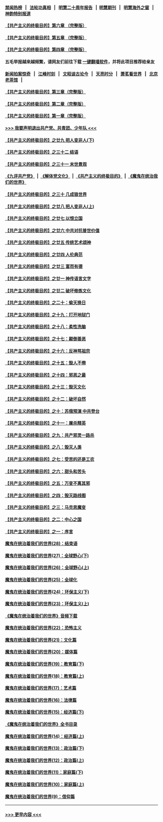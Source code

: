 #### [禁闻热榜](热点新闻.md?=0)  &nbsp;&nbsp;|&nbsp;&nbsp; [法轮功真相](https://github.com/gfw-breaker/truth/blob/master/README.md?=0) &nbsp;&nbsp;|&nbsp;&nbsp; [明慧二十周年报告](https://github.com/gfw-breaker/mh-reports/blob/master/README.md?=0) &nbsp;&nbsp;|&nbsp;&nbsp;[明慧期刊](https://github.com/gfw-breaker/mh-qikan) &nbsp;&nbsp;|&nbsp;&nbsp; [明慧海外之窗](https://github.com/gfw-breaker/mh-news/blob/master/README.md?=0) &nbsp;&nbsp;|&nbsp;&nbsp; [神韵特别报道](https://github.com/gfw-breaker/mh-news/blob/master/shenyun.md?=0)
#### [【共产主义的终极目的】第六章 （完整版）](../pages/nsc422/n11428913.md?t=03151831) 
#### [【共产主义的终极目的】第五章 （完整版）](../pages/nsc422/n11428912.md?t=03151831) 
#### [【共产主义的终极目的】第四章 （完整版）](../pages/nsc422/n11428907.md?t=03151831) 
#### 五毛举报越来越频繁，请网友们前往下载 [一键翻墙软件](https://github.com/gfw-breaker/ssr-accounts)，并将此项目推荐给亲友
#### [新闻拍案惊奇](https://github.com/gfw-breaker/banned-news/blob/master/pages/link4.md) &nbsp;&nbsp;|&nbsp;&nbsp; [江峰时刻](https://github.com/gfw-breaker/banned-news/blob/master/pages/link4.md) &nbsp;&nbsp;|&nbsp;&nbsp; [文昭谈古论今](https://github.com/gfw-breaker/banned-news/blob/master/pages/link4.md) &nbsp;&nbsp;|&nbsp;&nbsp; [天亮时分](https://github.com/gfw-breaker/banned-news/blob/master/pages/link4.md) &nbsp;&nbsp;|&nbsp;&nbsp; [萧茗看世界](https://github.com/gfw-breaker/banned-news/blob/master/pages/link4.md) &nbsp;&nbsp;|&nbsp;&nbsp; [北京老茶馆](https://github.com/gfw-breaker/banned-news/blob/master/pages/link4.md) &nbsp;&nbsp;|&nbsp;&nbsp; 
#### [【共产主义的终极目的】第三章（完整版）](../pages/nsc422/n11428848.md?t=03151831) 
#### [【共产主义的终极目的】第二章（完整版）](../pages/nsc422/n11428831.md?t=03151831) 
#### [【共产主义的终极目的】第一章（完整版）](../pages/nsc422/n11417651.md?t=03151831) 
#### [>>> 我要声明退出共产党、共青团、少年队 <<<](https://github.com/begood0513/goodnews/blob/master/quit/letter.md) 
#### [【共产主义的终极目的】之廿九 把人变非人(下)](../pages/nsc422/n11344140.md?t=03151831) 
#### [【共产主义的终极目的】之三十二 结语](../pages/nsc422/n11360535.md?t=03151831) 
#### [【共产主义的终极目的】之三十一 末世景观](../pages/nsc422/n11351129.md?t=03151831) 
#### [《九评共产党》](https://github.com/begood0513/9ping.md/blob/master/README.md) &nbsp;|&nbsp; [《解体党文化》](../../../../jtdwh.md/blob/master/README.md)  &nbsp;|&nbsp; [《共产主义的终极目的》](../../../../gczydzjmd.md/blob/master/README.md) &nbsp;|&nbsp; [《魔鬼在统治我们的世界》](../../../../mgztzwmdsj.md/blob/master/README.md) 
#### [【共产主义的终极目的】之三十 几成狼世界](../pages/nsc422/n11348280.md?t=03151831) 
#### [【共产主义的终极目的】之廿八 把人变非人(上)](../pages/nsc422/n11340492.md?t=03151831) 
#### [【共产主义的终极目的】之廿七 以恨立国](../pages/nsc422/n11336944.md?t=03151831) 
#### [【共产主义的终极目的】之廿六 中共对抗普世价值](../pages/nsc422/n11324785.md?t=03151831) 
#### [【共产主义的终极目的】之廿五 传统艺术颂神](../pages/nsc422/n11296396.md?t=03151831) 
#### [【共产主义的终极目的】之廿四 人伦典范](../pages/nsc422/n11296397.md?t=03151831) 
#### [【共产主义的终极目的】之廿三 富而有德](../pages/nsc422/n11283598.md?t=03151831) 
#### [【共产主义的终极目的】之廿一 神传语言文字](../pages/nsc422/n11263265.md?t=03151831) 
#### [【共产主义的终极目的】之廿二 破坏修炼文化](../pages/nsc422/n11245728.md?t=03151831) 
#### [【共产主义的终极目的】之二十：偷天换日](../pages/nsc422/n11238846.md?t=03151831) 
#### [【共产主义的终极目的】之十九：打开地狱门](../pages/nsc422/n11206376.md?t=03151831) 
#### [【共产主义的终极目的】之十八：柔性洗脑](../pages/nsc422/n11199994.md?t=03151831) 
#### [【共产主义的终极目的】之十七：颠倒善恶](../pages/nsc422/n11179782.md?t=03151831) 
#### [【共产主义的终极目的】之十六：反神骂祖宗](../pages/nsc422/n11166798.md?t=03151831) 
#### [【共产主义的终极目的】之十五：毁人不倦](../pages/nsc422/n11166792.md?t=03151831) 
#### [【共产主义的终极目的】之十四：邪恶之最](../pages/nsc422/n11150249.md?t=03151831) 
#### [【共产主义的终极目的】之十三：毁灭文化](../pages/nsc422/n11135227.md?t=03151831) 
#### [【共产主义的终极目的】之十二：破坏自然](../pages/nsc422/n11135214.md?t=03151831) 
#### [【共产主义的终极目的】之十：苏俄预演 中共登台](../pages/nsc422/n11118424.md?t=03151831) 
#### [【共产主义的终极目的】之十一：屠杀精英](../pages/nsc422/n11118442.md?t=03151831) 
#### [【共产主义的终极目的】之九：共产邪灵一路杀](../pages/nsc422/n11114139.md?t=03151831) 
#### [【共产主义的终极目的】之八：毁灭人类](../pages/nsc422/n11108503.md?t=03151831) 
#### [【共产主义的终极目的】之七：受苦的还是工农](../pages/nsc422/n11101809.md?t=03151831) 
#### [【共产主义的终极目的】之六：甜头和苦头](../pages/nsc422/n11096971.md?t=03151831) 
#### [【共产主义的终极目的】之五：万变不离其邪](../pages/nsc422/n11091285.md?t=03151831) 
#### [【共产主义的终极目的】之四：毁灭路线图](../pages/nsc422/n11086284.md?t=03151831) 
#### [【共产主义的终极目的】之三：马克思魔变](../pages/nsc422/n11061941.md?t=03151831) 
#### [【共产主义的终极目的】之二：中心之国](../pages/nsc422/n11047728.md?t=03151831) 
#### [【共产主义的终极目的】之一：序言](../pages/nsc422/n11086077.md?t=03151831) 
#### [魔鬼在统治着我们的世界(28)：结束语](../pages/nsc422/n10936246.md?t=03151831) 
#### [魔鬼在统治着我们的世界(27)：全球野心(下)](../pages/nsc422/n10928319.md?t=03151831) 
#### [魔鬼在统治着我们的世界(26)：全球野心(上)](../pages/nsc422/n10900318.md?t=03151831) 
#### [魔鬼在统治着我们的世界(25)：全球化](../pages/nsc422/n10788205.md?t=03151831) 
#### [魔鬼在统治着我们的世界(24)：环保主义(下)](../pages/nsc422/n10695307.md?t=03151831) 
#### [魔鬼在统治着我们的世界(23)：环保主义(上)](../pages/nsc422/n10688613.md?t=03151831) 
#### [《魔鬼在统治着我们的世界》音频下载](../pages/nsc422/n10635553.md?t=03151831) 
#### [魔鬼在统治着我们的世界(22)：恐怖主义](../pages/nsc422/n10614727.md?t=03151831) 
#### [魔鬼在统治着我们的世界(21)：文化篇](../pages/nsc422/n10597706.md?t=03151831) 
#### [魔鬼在统治着我们的世界(20)：媒体篇](../pages/nsc422/n10586579.md?t=03151831) 
#### [魔鬼在统治着我们的世界(19)：教育篇(下)](../pages/nsc422/n10564808.md?t=03151831) 
#### [魔鬼在统治着我们的世界(18)：教育篇(上)](../pages/nsc422/n10526970.md?t=03151831) 
#### [魔鬼在统治着我们的世界(17)：艺术篇](../pages/nsc422/n10499093.md?t=03151831) 
#### [魔鬼在统治着我们的世界(16)：法律篇](../pages/nsc422/n10485969.md?t=03151831) 
#### [魔鬼在统治着我们的世界(15)：经济篇(下)](../pages/nsc422/n10469975.md?t=03151831) 
#### [《魔鬼在统治着我们的世界》全书目录](../pages/nsc422/n10464261.md?t=03151831) 
#### [魔鬼在统治着我们的世界(14)：经济篇(上)](../pages/nsc422/n10457370.md?t=03151831) 
#### [魔鬼在统治着我们的世界(13)：政治篇(下)](../pages/nsc422/n10448270.md?t=03151831) 
#### [魔鬼在统治着我们的世界(12)：政治篇(上)](../pages/nsc422/n10444576.md?t=03151831) 
#### [魔鬼在统治着我们的世界(11)：家庭篇(下)](../pages/nsc422/n10440961.md?t=03151831) 
#### [魔鬼在统治着我们的世界(10)：家庭篇(上)](../pages/nsc422/n10435448.md?t=03151831) 
#### [魔鬼在统治着我们的世界(9)：信仰篇](../pages/nsc422/n10432159.md?t=03151831) 

----
#### [ >>> 更早内容 <<< ](../indexes/nsc422-earlier.md)
